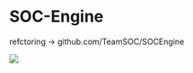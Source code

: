 SOC-Engine
==========
refctoring -> github.com/TeamSOC/SOCEngine


![](https://i.imgur.com/S2kldh3.png)
